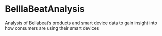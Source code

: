 # BelllaBeatAnalysis
Analysis of Bellabeat’s products and smart device data to gain insight into how consumers are using their smart devices
